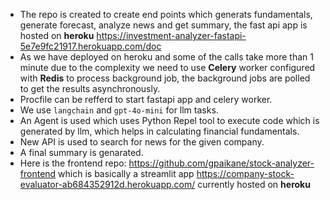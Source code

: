 * The repo is created to create end points which generats fundamentals, generate forecast, analyze news and get summary, the fast api app is hosted on **heroku** https://investment-analyzer-fastapi-5e7e9fc21917.herokuapp.com/doc
* As we have deployed on heroku and some of the calls take more than 1 minute due to the complexity we need to use **Celery** worker configured with **Redis** to process background job, the background jobs are polled to get the results asynchronously. 
* Procfile can be refferd to start fastapi app and celery worker.
* We use `langchain` and `gpt-4o-mini` for llm tasks.
* An Agent is used which uses Python Repel tool to execute code which is generated by llm, which helps in calculating financial fundamentals.
* New API is used to search for news for the given company.
* A final summary is genarated.
* Here is the frontend repo: https://github.com/gpaikane/stock-analyzer-frontend which is basically a streamlit app https://company-stock-evaluator-ab684352912d.herokuapp.com/ currently hosted on **heroku**

